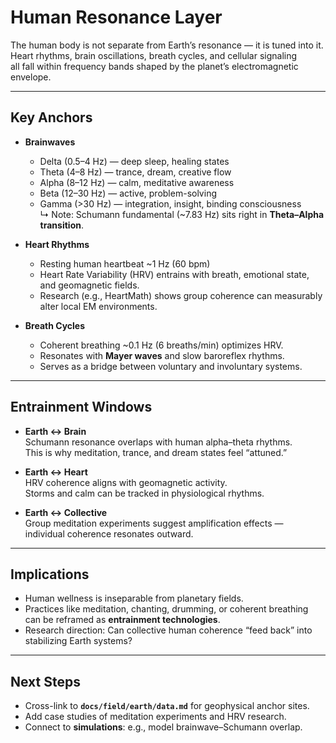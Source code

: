 # Human Resonance Layer

The human body is not separate from Earth’s resonance — it is tuned into it.  
Heart rhythms, brain oscillations, breath cycles, and cellular signaling  
all fall within frequency bands shaped by the planet’s electromagnetic envelope.

---

## Key Anchors

- **Brainwaves**  
  - Delta (0.5–4 Hz) — deep sleep, healing states  
  - Theta (4–8 Hz) — trance, dream, creative flow  
  - Alpha (8–12 Hz) — calm, meditative awareness  
  - Beta (12–30 Hz) — active, problem-solving  
  - Gamma (>30 Hz) — integration, insight, binding consciousness  
  ↳ Note: Schumann fundamental (~7.83 Hz) sits right in **Theta–Alpha transition**.

- **Heart Rhythms**  
  - Resting human heartbeat ~1 Hz (60 bpm)  
  - Heart Rate Variability (HRV) entrains with breath, emotional state, and geomagnetic fields.  
  - Research (e.g., HeartMath) shows group coherence can measurably alter local EM environments.

- **Breath Cycles**  
  - Coherent breathing ~0.1 Hz (6 breaths/min) optimizes HRV.  
  - Resonates with **Mayer waves** and slow baroreflex rhythms.  
  - Serves as a bridge between voluntary and involuntary systems.

---

## Entrainment Windows

- **Earth ↔ Brain**  
  Schumann resonance overlaps with human alpha–theta rhythms.  
  This is why meditation, trance, and dream states feel “attuned.”

- **Earth ↔ Heart**  
  HRV coherence aligns with geomagnetic activity.  
  Storms and calm can be tracked in physiological rhythms.

- **Earth ↔ Collective**  
  Group meditation experiments suggest amplification effects —  
  individual coherence resonates outward.

---

## Implications

- Human wellness is inseparable from planetary fields.  
- Practices like meditation, chanting, drumming, or coherent breathing  
  can be reframed as **entrainment technologies**.  
- Research direction: Can collective human coherence “feed back” into stabilizing Earth systems?

---

## Next Steps

- Cross-link to **`docs/field/earth/data.md`** for geophysical anchor sites.  
- Add case studies of meditation experiments and HRV research.  
- Connect to **simulations**: e.g., model brainwave–Schumann overlap.
